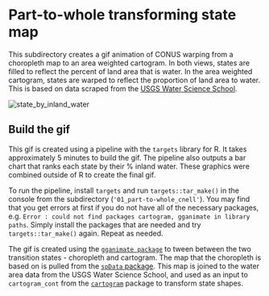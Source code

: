# Part-to-whole transforming state map
This subdirectory creates a gif animation of CONUS warping from a choropleth map to an area weighted cartogram. In both views, states are filled to reflect the percent of land area that is water. In the area weighted cartogram, states are warped to reflect the proportion of land area to water. This is based on data scraped from the [USGS Water Science School](https://www.usgs.gov/special-topics/water-science-school/science/how-wet-your-state-water-area-each-state).

![state_by_inland_water](https://user-images.githubusercontent.com/17803537/161303019-dbfe433f-0806-479f-b190-368f8c07af09.gif)


## Build the gif
This gif is created using a pipeline with the `targets` library for R. It takes approximately 5 minutes to build the gif. The pipeline also outputs a bar chart that ranks each state by their % inland water. These graphics were combined outside of R to create the final gif.

To run the pipeline, install `targets` and run `targets::tar_make()` in the console from the subdirectory (`'01_part-to-whole_cnell'`). You may find that you get errors at first if you do not have all of the necessary packages, e.g. `Error : could not find packages cartogram, gganimate in library paths`. Simply install the packages that are needed and try `targets::tar_make()` again. Repeat as needed. 

The gif is created using the [`gganimate package`](https://gganimate.com/index.html) to tween between the two transition states - choropleth and cartogram. The map that the choropleth is based on is pulled from the [`spData` package](https://github.com/Nowosad/spData). This map is joined to the water area data from the USGS Water Science School, and used as an input to `cartogram_cont` from the [`cartogram`](https://github.com/sjewo/cartogram) package to transform state shapes. 

